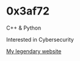# 0x3af72

C++ & Python

Interested in Cybersecurity

[My legendary website](https://0x3af72.pythonanywhere.com/)
